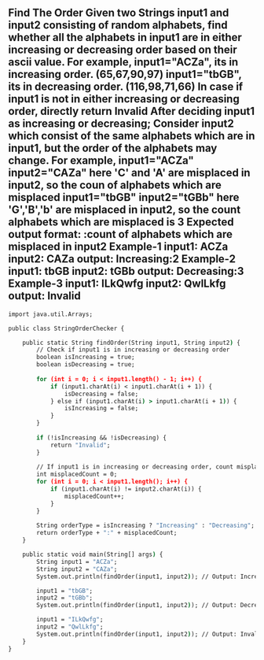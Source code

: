 ## Find The Order Given two Strings input1 and input2 consisting of random alphabets, find whether all the alphabets in input1 are in either increasing or decreasing order based on their ascii value. For example, input1="ACZa", its in increasing order. (65,67,90,97) input1="tbGB", its in decreasing order. (116,98,71,66) In case if input1 is not in either increasing or decreasing order, directly return Invalid After deciding input1 as increasing or decreasing; Consider input2 which consist of the same alphabets which are in input1, but the order of the alphabets may change. For example, input1="ACZa" input2="CAZa" here 'C' and 'A' are misplaced in input2, so the coun of alphabets which are misplaced input1="tbGB" input2="tGBb" here 'G','B','b' are misplaced in input2, so the count alphabets which are misplaced is 3 Expected output format: <Increasing or Decreasing>:count of alphabets which are misplaced in input2 Example-1 input1: ACZa input2: CAZa output: Increasing:2 Example-2 input1: tbGB input2: tGBb output: Decreasing:3 Example-3 input1: ILkQwfg input2: QwlLkfg output: Invalid
```cmd
import java.util.Arrays;

public class StringOrderChecker {

    public static String findOrder(String input1, String input2) {
        // Check if input1 is in increasing or decreasing order
        boolean isIncreasing = true;
        boolean isDecreasing = true;
        
        for (int i = 0; i < input1.length() - 1; i++) {
            if (input1.charAt(i) < input1.charAt(i + 1)) {
                isDecreasing = false;
            } else if (input1.charAt(i) > input1.charAt(i + 1)) {
                isIncreasing = false;
            }
        }
        
        if (!isIncreasing && !isDecreasing) {
            return "Invalid";
        }
        
        // If input1 is in increasing or decreasing order, count misplaced characters in input2
        int misplacedCount = 0;
        for (int i = 0; i < input1.length(); i++) {
            if (input1.charAt(i) != input2.charAt(i)) {
                misplacedCount++;
            }
        }
        
        String orderType = isIncreasing ? "Increasing" : "Decreasing";
        return orderType + ":" + misplacedCount;
    }

    public static void main(String[] args) {
        String input1 = "ACZa";
        String input2 = "CAZa";
        System.out.println(findOrder(input1, input2)); // Output: Increasing:2

        input1 = "tbGB";
        input2 = "tGBb";
        System.out.println(findOrder(input1, input2)); // Output: Decreasing:3

        input1 = "ILkQwfg";
        input2 = "QwlLkfg";
        System.out.println(findOrder(input1, input2)); // Output: Invalid
    }
}

```
